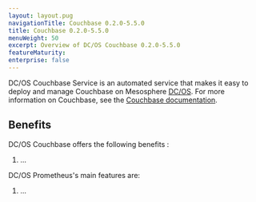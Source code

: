```yaml
---
layout: layout.pug
navigationTitle: Couchbase 0.2.0-5.5.0
title: Couchbase 0.2.0-5.5.0
menuWeight: 50
excerpt: Overview of DC/OS Couchbase 0.2.0-5.5.0
featureMaturity:
enterprise: false
---
```


DC/OS Couchbase Service is an automated service that makes it easy to deploy and manage Couchbase on Mesosphere [DC/OS](https://mesosphere.com/product/). For more information on Couchbase, see the [Couchbase documentation](https://developer.couchbase.com/documentation/server/current/introduction/intro.html).

## Benefits
DC/OS Couchbase offers the following benefits :
1. ...

DC/OS Prometheus's main features are:
1. ...
